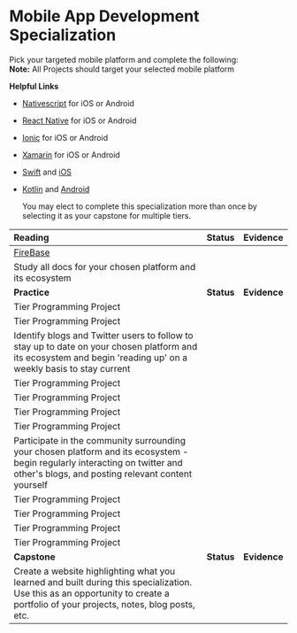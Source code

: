 # Mobile App Development Specialization

Pick your targeted mobile platform and complete the following:  
**Note:** All Projects should target your selected mobile platform

**Helpful Links**

- [Nativescript](https://www.nativescript.org/) for iOS or Android
- [React Native](https://facebook.github.io/react-native/) for iOS or Android
- [Ionic](https://ionicframework.com/) for iOS or Android
- [Xamarin](https://visualstudio.microsoft.com/xamarin/) for iOS or Android
- [Swift](https://developer.apple.com/swift/) and [iOS](https://developer.apple.com/develop/)
- [Kotlin](https://kotlinlang.org/) and [Android](https://developer.android.com/)
      
  You may elect to complete this specialization more than once by selecting it as your capstone for multiple tiers.

| **Reading**                                               | **Status** | **Evidence** |
| :-------------------------------------------------------- | :--------: | :----------: |
| [FireBase](https://firebase.google.com/docs/)             |            |              |
| Study all docs for your chosen platform and its ecosystem |            |              |
| **Practice**                                              | **Status** | **Evidence** |
| Tier Programming Project | |              |
| Tier Programming Project | |              |
| Identify blogs and Twitter users to follow to stay up to date on your chosen platform and its ecosystem and begin 'reading up' on a weekly basis to stay current | |              |
| Tier Programming Project | |              |
| Tier Programming Project | |              |
| Tier Programming Project | |              |
| Tier Programming Project | |              |
| Participate in the community surrounding your chosen platform and its ecosystem - begin regularly interacting on twitter and other's blogs, and posting relevant content yourself | |              |
| Tier Programming Project | |              |
| Tier Programming Project | |              |
| Tier Programming Project | |              |
| Tier Programming Project | |              |
| **Capstone** | **Status** | **Evidence** |
| Create a website highlighting what you learned and built during this specialization. Use this as an opportunity to create a portfolio of your projects, notes, blog posts, etc. | |              |